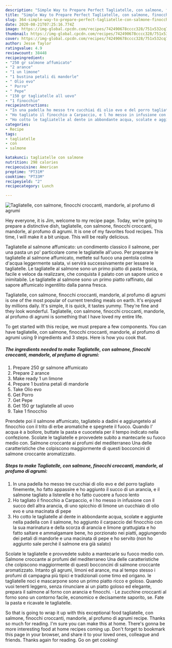 ```yaml
---
description: "Simple Way to Prepare Perfect Tagliatelle, con salmone, finocchi croccanti, mandorle, al profumo di agrumi"
title: "Simple Way to Prepare Perfect Tagliatelle, con salmone, finocchi croccanti, mandorle, al profumo di agrumi"
slug: 364-simple-way-to-prepare-perfect-tagliatelle-con-salmone-finocchi-croccanti-mandorle-al-profumo-di-agrumi
date: 2020-08-21T07:25:16.774Z
image: https://img-global.cpcdn.com/recipes/742490678cccc328/751x532cq70/tagliatelle-con-salmone-finocchi-croccanti-mandorle-al-profumo-di-agrumi-recipe-main-photo.jpg
thumbnail: https://img-global.cpcdn.com/recipes/742490678cccc328/751x532cq70/tagliatelle-con-salmone-finocchi-croccanti-mandorle-al-profumo-di-agrumi-recipe-main-photo.jpg
cover: https://img-global.cpcdn.com/recipes/742490678cccc328/751x532cq70/tagliatelle-con-salmone-finocchi-croccanti-mandorle-al-profumo-di-agrumi-recipe-main-photo.jpg
author: Jesse Taylor
ratingvalue: 4.9
reviewcount: 38448
recipeingredient:
- "250 gr salmone affumicato"
- "2 arance"
- "1 un limone"
- "1 bustina petali di mandorle"
- " Olio evo"
- " Porro"
- " Pepe"
- "150 gr tagliatelle all uovo"
- "1 finocchio"
recipeinstructions:
- "In una padella ho messo tre cucchiai di olio evo e del porro tagliato finemente, ho fatto appassire e ho aggiunto il succo di un arancia, e il salmone tagliato a listerelle è ho fatto cuocere a fuoco lento"
- "Ho tagliato il finocchio a Carpaccio, e l ho messo in infusione con il succo dell altra arancia, di uno spicchio di limone un cucchiaio di olio evo e una macinata di pepe"
- "Ho cotto le tagliatelle al dente in abbondante acqua, scolate e aggiunte nella padella con il salmone, ho aggiunto il carpaccio del finocchio con la sua marinatura e della scorza di arancia e limone grattugiata e ho fatto saltare e ammalgamare bene, ho porzionato nei piatti, aggiungendo dei petali di mandorle e una macinata di pepe e ho servito (non ho aggiunto sale perché il salmone era già salato)"
categories:
- Recipe
tags:
- tagliatelle
- con
- salmone

katakunci: tagliatelle con salmone 
nutrition: 298 calories
recipecuisine: American
preptime: "PT31M"
cooktime: "PT33M"
recipeyield: "2"
recipecategory: Lunch

---
```



![Tagliatelle, con salmone, finocchi croccanti, mandorle, al profumo di agrumi](https://img-global.cpcdn.com/recipes/742490678cccc328/751x532cq70/tagliatelle-con-salmone-finocchi-croccanti-mandorle-al-profumo-di-agrumi-recipe-main-photo.jpg)

Hey everyone, it is Jim, welcome to my recipe page. Today, we're going to prepare a distinctive dish, tagliatelle, con salmone, finocchi croccanti, mandorle, al profumo di agrumi. It is one of my favorites food recipes. This time, I will make it a bit unique. This will be really delicious.

Tagliatelle al salmone affumicato: un condimento classico il salmone, per una pasta un po&#39; particolare come le tagliatelle all&#39;uovo. Per preparare le tagliatelle al salmone affumicato, mettete sul fuoco una pentola colma d&#39;acqua leggermente salata, vi servirà successivamente per lessare le tagliatelle. Le tagliatelle al salmone sono un primo piatto di pasta fresca, facile e veloce da realizzare, che conquista il palato con un sapore unico e inimitabile. Le tagliatelle al salmone sono un primo piatto raffinato, dal sapore affumicato ingentilito dalla panna fresca.

Tagliatelle, con salmone, finocchi croccanti, mandorle, al profumo di agrumi is one of the most popular of current trending meals on earth. It's enjoyed by millions daily. It's simple, it is quick, it tastes yummy. They're fine and they look wonderful. Tagliatelle, con salmone, finocchi croccanti, mandorle, al profumo di agrumi is something that I have loved my entire life.


To get started with this recipe, we must prepare a few components. You can have tagliatelle, con salmone, finocchi croccanti, mandorle, al profumo di agrumi using 9 ingredients and 3 steps. Here is how you cook that.

<!--inarticleads1-->

##### The ingredients needed to make Tagliatelle, con salmone, finocchi croccanti, mandorle, al profumo di agrumi:

1. Prepare 250 gr salmone affumicato
1. Prepare 2 arance
1. Make ready 1 un limone
1. Prepare 1 bustina petali di mandorle
1. Take  Olio evo
1. Get  Porro
1. Get  Pepe
1. Get 150 gr tagliatelle all uovo
1. Take 1 finocchio


Prendete poi il salmone affumicato, tagliatelo a dadini e aggiungetelo al finocchio con il trito di erbe aromatiche e spegnete il fuoco. Quando l&#39; acqua è a bollore, buttate la pasta e cuocetela per il tempo indicato nella confezione. Scolate le tagliatelle e provvedete subito a mantecarle su fuoco medio con. Salmone croccante ai profumi del mediterraneo Una delle caratteristiche che colpiscono maggiormente di questi bocconcini di salmone croccante aromatizzato. 

<!--inarticleads2-->

##### Steps to make Tagliatelle, con salmone, finocchi croccanti, mandorle, al profumo di agrumi:

1. In una padella ho messo tre cucchiai di olio evo e del porro tagliato finemente, ho fatto appassire e ho aggiunto il succo di un arancia, e il salmone tagliato a listerelle è ho fatto cuocere a fuoco lento
1. Ho tagliato il finocchio a Carpaccio, e l ho messo in infusione con il succo dell altra arancia, di uno spicchio di limone un cucchiaio di olio evo e una macinata di pepe
1. Ho cotto le tagliatelle al dente in abbondante acqua, scolate e aggiunte nella padella con il salmone, ho aggiunto il carpaccio del finocchio con la sua marinatura e della scorza di arancia e limone grattugiata e ho fatto saltare e ammalgamare bene, ho porzionato nei piatti, aggiungendo dei petali di mandorle e una macinata di pepe e ho servito (non ho aggiunto sale perché il salmone era già salato)


Scolate le tagliatelle e provvedete subito a mantecarle su fuoco medio con. Salmone croccante ai profumi del mediterraneo Una delle caratteristiche che colpiscono maggiormente di questi bocconcini di salmone croccante aromatizzato. Intanto gli agrumi, limoni ed arance, ma al tempo stesso i profumi di campagna più tipici e tradizionali come timo ed origano. le tagliatelle noci e mascarpone sono un primo piatto ricco e goloso. Quando vuoi tenerti leggero, senza rinunciare ai un piatto goloso ed elegante, prepara il salmone al forno con arancia e finocchi. · Le zucchine croccanti al forno sono un contorno facile, economico e decisamente saporito, se. Fate la pasta e ricavate le tagliatelle. 

So that is going to wrap it up with this exceptional food tagliatelle, con salmone, finocchi croccanti, mandorle, al profumo di agrumi recipe. Thanks so much for reading. I'm sure you can make this at home. There's gonna be more interesting food at home recipes coming up. Don't forget to bookmark this page in your browser, and share it to your loved ones, colleague and friends. Thanks again for reading. Go on get cooking!
